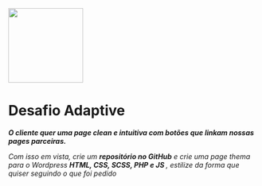 

<img src = "https://eztech.ind.br/wp-content/uploads/2017/10/logo-adaptive.png" height = "150" width = "150"  >
 


 <h1> Desafio Adaptive</h1> 


<b><i>O cliente quer uma page clean e intuitiva com botões que linkam nossas pages parceiras.</i></b>

<i>Com isso em vista, crie um <b>repositório no GitHub</b> e crie uma page thema para o Wordpress <b>HTML, CSS, SCSS, PHP e JS </b>, estilize da forma que quiser seguindo o que foi pedido</i>
